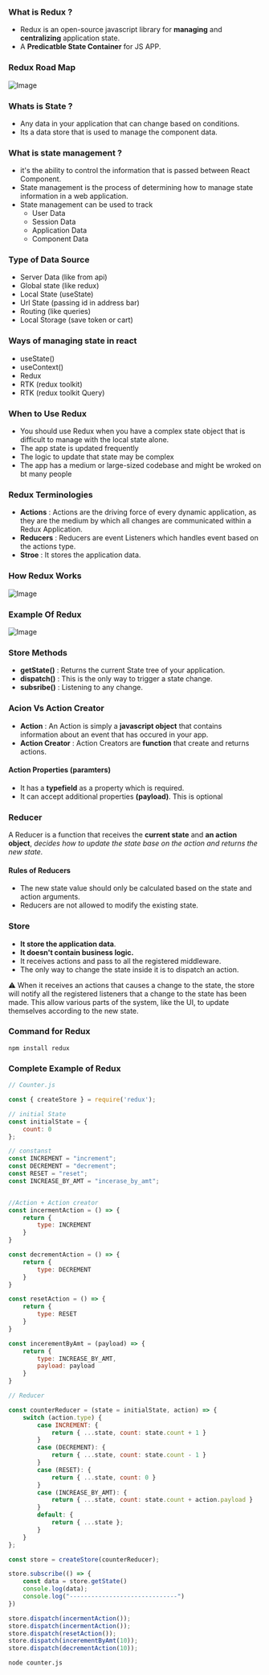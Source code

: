 ### What is Redux ?
* Redux is an open-source javascript library for __managing__ and __centralizing__ application state.
* A __Predicatble State Container__ for JS APP.
  
### Redux Road Map
![Image](./images/redux_roadmap.png)

### Whats is State ?
* Any data in your application that can change based on conditions. 
* Its a data store that is used to manage the component data.

### What is state management ?
* it's the ability to control the information that is passed between React Component.
* State management is the process of determining how to manage state information in a web application.
* State management can be used to track
  * User Data
  * Session Data
  * Application Data
  * Component Data

### Type of Data Source
* Server Data (like from api)
* Global state (like redux)
* Local State (useState)
* Url State (passing id in address bar)
* Routing (like queries)
* Local Storage (save token or cart)

### Ways of managing state in react
* useState()
* useContext()
* Redux
* RTK (redux toolkit)
* RTK (redux toolkit Query)

### When to Use Redux
* You should use Redux when you have a complex state object that is difficult to manage with the local state alone.
* The app state is updated frequently
* The logic to update that state may be complex
* The app has a medium or large-sized codebase and might be wroked on bt many people

### Redux Terminologies
* __Actions__ : Actions are the driving force of every dynamic application, as they are the medium by which all changes are communicated within a Redux Application.
* __Reducers__ : Reducers are event Listeners which handles event based on the actions type.
* __Stroe__ : It stores the application data.
  
### How Redux Works
![Image](./images/how-redux-workd.png)

### Example Of Redux
![Image](./images/redux-example.png)

### Store Methods
* __getState()__ : Returns the current State tree of your application.
* __dispatch()__ : This is the only way to trigger a state change.
* __subsribe()__ : Listening to any change.

### Acion Vs Action Creator
* __Action__ : An Action is simply a __javascript object__ that contains information about an event that has occured in your app.
* __Action Creator__ : Action Creators are __function__ that create and returns actions.

#### Action Properties (paramters)
* It has a __typefield__ as a property which is required.
* It can accept additional properties __(payload)__. This is optional

### Reducer
A Reducer is a function that receives the __current state__ and __an action object__, _decides how to update the state base on the action and returns the new state._

#### Rules of Reducers
* The new state value should only be calculated based on the state and action arguments.
* Reducers are not allowed to modify the existing state.

### Store 
* __It store the application data__.
* __It doesn't contain business logic.__
* It receives actions and pass to all the registered middleware.
* The only way to change the state inside it is to dispatch an action.

⚠️ When it receives an actions that causes a change to the state, the store will notify all the registered listeners that a change to the state has been made. This allow various parts of the system, like the UI, to update themselves according to the new state. 


### Command for Redux

```
npm install redux
```

### Complete Example of Redux

```javascript
// Counter.js

const { createStore } = require('redux');

// initial State
const initialState = {
    count: 0
};

// constanst
const INCREMENT = "increment";
const DECREMENT = "decrement";
const RESET = "reset";
const INCREASE_BY_AMT = "incerase_by_amt";


//Action + Action creator
const incermentAction = () => {
    return {
        type: INCREMENT
    }
}

const decrementAction = () => {
    return {
        type: DECREMENT
    }
}

const resetAction = () => {
    return {
        type: RESET
    }
}

const incerementByAmt = (payload) => {
    return {
        type: INCREASE_BY_AMT,
        payload: payload
    }
}

// Reducer

const counterReducer = (state = initialState, action) => {
    switch (action.type) {
        case INCREMENT: {
            return { ...state, count: state.count + 1 }
        }
        case (DECREMENT): {
            return { ...state, count: state.count - 1 }
        }
        case (RESET): {
            return { ...state, count: 0 }
        }
        case (INCREASE_BY_AMT): {
            return { ...state, count: state.count + action.payload }
        }
        default: {
            return { ...state };
        }
    }
};

const store = createStore(counterReducer);

store.subscribe(() => {
    const data = store.getState()
    console.log(data);
    console.log("------------------------------")
})

store.dispatch(incermentAction());
store.dispatch(incermentAction());
store.dispatch(resetAction());
store.dispatch(incerementByAmt(10));
store.dispatch(decrementAction(10));

```


```
node counter.js
```
